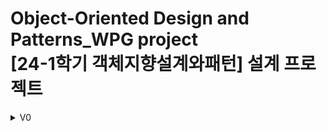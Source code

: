 # Object-Oriented Design and Patterns_WPG project <br> [24-1학기 객체지향설계와패턴] 설계 프로젝트
 
<details>
 <summary>V0</summary>
 전체 UML
 <img src="UML/UML_v0.png" alt="UML_v0" width="1000">
 <img src="readme_img/UML_v0_1.png" alt="UML_v0_1" width="1000">
 전체 시스템은 다음과 같이 총 세 단계로 나뉜다(위 그림의 붉은 상자)
 
 1.	사용자의 입력을 받고 데이터를 저장하는 단계 – InputSystemState
   
 2.	저장된 데이터로 퀴즈를 만드는 단계 - GenerateQuizState
   
 4.	사용자의 답을 입력 받아 퀴즈의 정답 유무를 판단하는 단계 - AnswerMatchState

 각 단계를 시스템의 상태로 구성할 수 있기에 상태패턴을 사용한다. 각각의 단계를 SystemState 인터페이스를 구현한   InputSystemState, GenerateQuizState, AnswerMatchState 클래스로 나타낸다. 상태패턴을 사용함으로써 시스템에 추가적인  절차가 필요할 때 유연하게 추가하거나 제거할 수 있다. 이제부터 각 단계의 흐름을 설명하고자 한다.
 
 1.	**사용자의 입력을 받고 데이터를 저장하는 단계**
첫 번째 단계인 사용자의 입력을 받고 데이터를 저장하는 단계는 아래 사진에서 붉은 상자로 표현한 부분이다. 
 <img src="readme_img/UML_v0_2.png" alt="UML_v0_2" width="1000">
 InputChain 추상클래스를 구현하는 클래스들은 책임체인 패턴으로 구현되었다. InputChain을 상속받은 클래스들이 사용자의 입력을 종류별로 받으며 InputSystemState에서 chain의 nextHandler들을 세팅한다. 각 체인에서는 싱글톤 패턴이 적용된 DataManager의 instance를 호출하여 입력 받은 데이터들을 저장한다.
 2.	**저장된 데이터로 퀴즈를 만드는 단계**
두 번째 단계에서는 저장된 데이터로 퀴즈를 만든다. 다음 사진에서 붉은 상자로 표시된클래스들이 이 단계의 주요 클래스들이다. QuizFactory 클래스에서는 연산자의 종류와 생성할 퀴즈의 개수에 따라 QuizBuilder를 사용하여 퀴즈를 만들어 리스트 형태의 quizList를 반환한다. QuizBuilder는 입력 받은 여러 종류의 Person(사람)과 Interest(관심 항목)에서 랜덤으로 한 가지를 선택하여 Quiz 객체를 생성할 준비를 한다. Quiz 객체를 바로 생성하지 않고 빌더 패턴을 사용함으로써 Quiz 객체를 생성하기 위한 전처리 작업의 책임을 Quiz 클래스와 분리할 수 있었다.
전처리 작업의 한 종류로, QuizTemplateChain 추상 클래스를 구현한 클래스를 사용하여 연산자에 따른 템플릿을 생성한다. 이때 책임 체인 패턴을 사용함으로써 추후에 추가될 연산자에 대한 템플릿을 생성하기 용이하다. 
모든 과정이 마무리되면 다음 단계로 quizList를 넘겨준다.
<img src="readme_img/UML_v0_3.png" alt="UML_v0_3" width="1000">
3.	**사용자의 답을 입력 받아 정답을 채점하는 단계**
 <img src="readme_img/UML_v0_4.png" alt="UML_v0_4" width="1000">
 마지막으로 정답을 채점하는 단계이다. 이 단계에서는 앞선 단계에서 받은 quizList와DoubleOperator를 구현한 클래스를 사용하여 계산 결과를 받고 사용자의 입력값과 비교하여 정답 유무를 판단한다. DoubleOperator는 double 형식의 두 피연산자를 필드 변수로 가지고 있으며 계산하는 역할인 calculate 추상 메서드를 가진다. 이후에 double 형식의 연산자가 추가되었을 때 DoubleOperator를 상속받으면 되므로 유연하게 대응할 수 있다.
</details>
